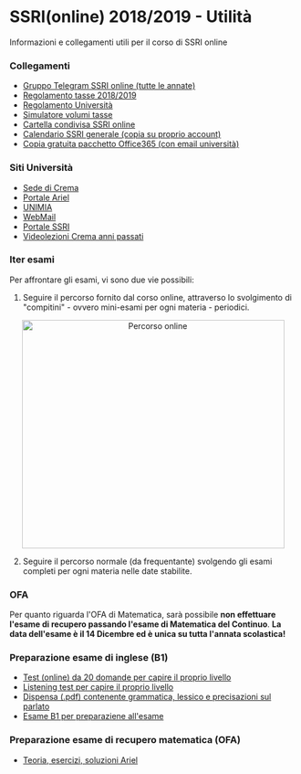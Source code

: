 # SSRI(online) 2018/2019 - Utilità
Informazioni e collegamenti utili per il corso di SSRI online

### Collegamenti
* [Gruppo Telegram SSRI online (tutte le annate)](https://t.me/joinchat/APBYAkNJuR72F_p3xcvVag)
* [Regolamento tasse 2018/2019](http://www.unimi.it/studenti/tasse/119919.htm)
* [Regolamento Università](http://www.unimi.it/cataloghi/dottorati_borse_premi/Regolamento%20tasse%202018_2019n.pdf)
* [Simulatore volumi tasse](http://studente.divsi.unimi.it/simulatore/checkLogin.asp?0)
* [Cartella condivisa SSRI online](https://drive.google.com/drive/u/3/folders/1TTO5jZ4Mq5Sfx-H4ulAQYVs4sbl5b0DO)
* [Calendario SSRI generale (copia su proprio account)](https://calendar.google.com/calendar/b/3/r?cid=c3NyaS51bmltaUBnbWFpbC5jb20)
* [Copia gratuita pacchetto Office365 (con email università)](https://products.office.com/it-it/student/office-in-education)

### Siti Università
* [Sede di Crema](http://www.ccdinfcr.unimi.it/it/index.html)
* [Portale Ariel](https://ariel.unimi.it/)
* [UNIMIA](https://cas.unimi.it/login?service=http%3A%2F%2Funimia.unimi.it%2Fportal%2Fserver.pt%2Fcommunity%2Funimia%2F207)
* [WebMail](https://cas.unimi.it/login?service=https://securemail.unimi.it/webmail/)
* [Portale SSRI](https://elearning.unimi.it/authentication/skin/moodlessri/login.aspx?c=true&url=http://ssrionline.unimi.it/login/index.php)
* [Videolezioni Crema anni passati](https://videolezionicrema.ariel.ctu.unimi.it/v5/home/Default.aspx)

### Iter esami
Per affrontare gli esami, vi sono due vie possibili:
1. Seguire il percorso fornito dal corso online, attraverso lo svolgimento di "compitini" - ovvero mini-esami per ogni materia - periodici.

<p align="center">
  <img width="460" height="400" alt="Percorso online" src="https://preview.ibb.co/epOS8p/calendario_appelli_dedicati_Ianno.jpg">
</p>

2. Seguire il percorso normale (da frequentante) svolgendo gli esami completi per ogni materia nelle date stabilite.

### OFA
Per quanto riguarda l'OFA di Matematica, sarà possibile **non effettuare l'esame di recupero passando l'esame di Matematica del Continuo**. **La data dell'esame è il 14 Dicembre ed è unica su tutta l'annata scolastica!**

### Preparazione esame di inglese (B1)
* [Test (online) da 20 domande per capire il proprio livello](https://it.testsworld.net/test-dinglese-livello-b1.html)
* [Listening test per capire il proprio livello](https://www.examenglish.com/PET/pet_listening_part1.htm)
* [Dispensa (.pdf) contenente grammatica, lessico e precisazioni sul parlato](http://s000.tinyupload.com/download.php?file_id=82902304023195961989&t=8290230402319596198936593)
* [Esame B1 per preparaziene all'esame](http://www.cli.unipi.it/idoneita-di-ateneo/inglese/simulazione-del-test-di-idoneita-di-inglese)

### Preparazione esame di recupero matematica (OFA)
* [Teoria, esercizi, soluzioni Ariel](https://minimat.ariel.ctu.unimi.it/v5/frm3/ThreadList.aspx?name=contenuti&roomName=minicorso)
